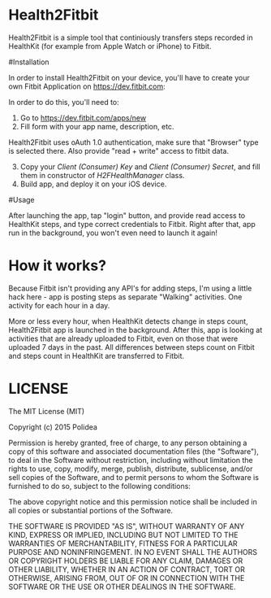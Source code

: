 # Health2Fitbit

Health2Fitbit is a simple tool that continiously transfers steps recorded in HealthKit (for example from Apple Watch or iPhone) to Fitbit.

#Installation

In order to install Health2Fitbit on your device, you'll have to create your own Fitbit Application on https://dev.fitbit.com:

In order to do this, you'll need to:

1. Go to https://dev.fitbit.com/apps/new
2. Fill form with your app name, description, etc.

Health2Fitbit uses oAuth 1.0 authentication, make sure that "Browser" type is selected there. Also provide "read + write" access to fitbit data.

3. Copy your *Client (Consumer) Key* and *Client (Consumer) Secret*, and fill them in constructor of *H2FHealthManager* class.
4. Build app, and deploy it on your iOS device.

#Usage

After launching the app, tap "login" button, and provide read access to HealthKit steps, and type correct credentials to Fitbit. Right after that, app run in the background, you won't even need to launch it again!

# How it works?

Because Fitbit isn't providing any API's for adding steps, I'm using a little hack here - app is posting steps as separate "Walking" activities. One activity for each hour in a day. 

More or less every hour, when HealthKit detects change in steps count, Health2Fitbit app is launched in the background. After this, app is looking at activities that are already uploaded to Fitbit, even on those that were uploaded 7 days in the past. All differences between steps count on Fitbit and steps count in HealthKit are transferred to Fitbit.


# LICENSE

The MIT License (MIT)

Copyright (c) 2015 Polidea

Permission is hereby granted, free of charge, to any person obtaining a copy
of this software and associated documentation files (the "Software"), to deal
in the Software without restriction, including without limitation the rights
to use, copy, modify, merge, publish, distribute, sublicense, and/or sell
copies of the Software, and to permit persons to whom the Software is
furnished to do so, subject to the following conditions:

The above copyright notice and this permission notice shall be included in
all copies or substantial portions of the Software.

THE SOFTWARE IS PROVIDED "AS IS", WITHOUT WARRANTY OF ANY KIND, EXPRESS OR
IMPLIED, INCLUDING BUT NOT LIMITED TO THE WARRANTIES OF MERCHANTABILITY,
FITNESS FOR A PARTICULAR PURPOSE AND NONINFRINGEMENT. IN NO EVENT SHALL THE
AUTHORS OR COPYRIGHT HOLDERS BE LIABLE FOR ANY CLAIM, DAMAGES OR OTHER
LIABILITY, WHETHER IN AN ACTION OF CONTRACT, TORT OR OTHERWISE, ARISING FROM,
OUT OF OR IN CONNECTION WITH THE SOFTWARE OR THE USE OR OTHER DEALINGS IN
THE SOFTWARE.